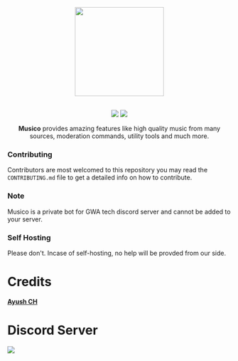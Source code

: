 <div align="center">
<p align="center"><img src="https://cdn.discordapp.com/avatars/769179909300944906/944ea131a5181e82181b19127534470c.png?size=2048" width="200"></p><br>
<a href="https://discord.com/invite/sY57ftY"><img src="https://img.shields.io/discord/694554848758202451?style=for-the-badge"></a>
<a href="https://github.com/gwatech/musico/blob/main/LICENSE"><img src="https://img.shields.io/github/license/mashape/apistatus.svg?style=for-the-badge"></a>

<p><b>Musico</b> provides amazing features like high quality music from many sources, moderation commands, utility tools and much more.</p>
</div>

### Contributing 
Contributors are most welcomed to this repository you may read the `CONTRIBUTING.md` file to get a detailed info on how to contribute.

### Note
Musico is a private bot for GWA tech discord server and cannot be added to your server.

### Self Hosting
Please don't. Incase of self-hosting, no help will be provded from our side.

# Credits
[**Ayush CH**](https://ayushkr.me/)

# Discord Server
<a href="https://discord.com/invite/sY57ftY"><img src="https://cdn.discordapp.com/attachments/768300525456064533/808563278052851722/unknown.png"></a>
